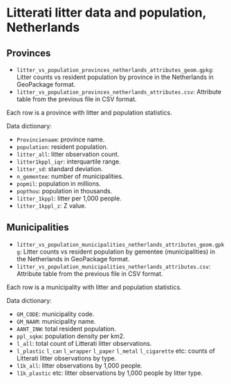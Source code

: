 # Litterati litter data and population, Netherlands

## Provinces

- `litter_vs_population_provinces_netherlands_attributes_geom.gpkg`: Litter counts vs resident population by province in the Netherlands in GeoPackage format.
- `litter_vs_population_provinces_netherlands_attributes.csv`: Attribute table from the previous file in CSV format.

Each row is a province with litter and population statistics.

Data dictionary:
- `Provincienaam`: province name.
- `population`: resident population.
- `litter_all`: litter observation count.
- `litter1kppl_iqr`: interquartile range.
- `litter_sd`: standard deviation.
- `n_gementee`: number of municipalities.
- `popmil`: population in millions.
- `popthou`: population in thousands.
- `litter_1kppl`: litter per 1,000 people.
- `litter_1kppl_z`: Z value.

## Municipalities

- `litter_vs_population_municipalities_netherlands_attributes_geom.gpkg`: Litter counts vs resident population by gementee (municipalities) in the Netherlands in GeoPackage format.
- `litter_vs_population_municipalities_netherlands_attributes.csv`: Attribute table from the previous file in CSV format.

Each row is a municipality with litter and population statistics.

Data dictionary: 
- `GM_CODE`: municipality code.
- `GM_NAAM`: municipality name.
- `AANT_INW`: total resident population.
- `ppl_sqkm`: population density per km2.
- `l_all`: total count of Litterati litter observations.
- `l_plastic` `l_can` `l_wrapper` `l_paper` `l_metal` `l_cigarette` etc: counts of Litterati litter observations by type.
- `l1k_all`: litter observations by 1,000 people.
- `l1k_plastic` etc: litter observations by 1,000 people by litter type.